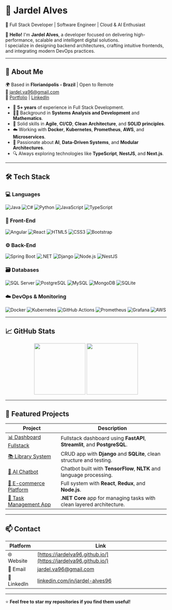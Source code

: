 # 🦅 Jardel Alves

🎯 Full Stack Developer | Software Engineer | Cloud & AI Enthusiast

👋 **Hello!** I'm **Jardel Alves**, a developer focused on delivering high-performance, scalable and intelligent digital solutions.  
I specialize in designing backend architectures, crafting intuitive frontends, and integrating modern DevOps practices.

---

## 🚀 About Me

🌍 Based in **Florianópolis - Brazil** | Open to Remote  
📧 jardel.va96@gmail.com  
🔗 [Portfolio](https://jardelva96.github.io/) | [LinkedIn](https://www.linkedin.com/in/jardel-alves96/)

- 🔧 **5+ years** of experience in Full Stack Development.
- 👨‍🎓 Background in **Systems Analysis and Development** and **Mathematics**.
- 🔁 Solid skills in **Agile**, **CI/CD**, **Clean Architecture**, and **SOLID principles**.
- ☁️ Working with **Docker**, **Kubernetes**, **Prometheus**, **AWS**, and **Microservices**.
- 🤖 Passionate about **AI**, **Data-Driven Systems**, and **Modular Architectures**.
- 🔍 Always exploring technologies like **TypeScript**, **NestJS**, and **Next.js**.

---

## 🛠️ Tech Stack

### 💻 Languages
![Java](https://img.shields.io/badge/Java-ED8B00?style=for-the-badge&logo=java&logoColor=white)
![C#](https://img.shields.io/badge/C%23-239120?style=for-the-badge&logo=c-sharp&logoColor=white)
![Python](https://img.shields.io/badge/Python-3776AB?style=for-the-badge&logo=python&logoColor=white)
![JavaScript](https://img.shields.io/badge/JavaScript-F7DF1E?style=for-the-badge&logo=javascript&logoColor=black)
![TypeScript](https://img.shields.io/badge/TypeScript-3178C6?style=for-the-badge&logo=typescript&logoColor=white)

### 🎨 Front-End
![Angular](https://img.shields.io/badge/Angular-DD0031?style=for-the-badge&logo=angular&logoColor=white)
![React](https://img.shields.io/badge/React-20232A?style=for-the-badge&logo=react&logoColor=61DAFB)
![HTML5](https://img.shields.io/badge/HTML5-E34F26?style=for-the-badge&logo=html5&logoColor=white)
![CSS3](https://img.shields.io/badge/CSS3-1572B6?style=for-the-badge&logo=css3&logoColor=white)
![Bootstrap](https://img.shields.io/badge/Bootstrap-563D7C?style=for-the-badge&logo=bootstrap&logoColor=white)

### ⚙️ Back-End
![Spring Boot](https://img.shields.io/badge/Spring_Boot-6DB33F?style=for-the-badge&logo=springboot&logoColor=white)
![.NET](https://img.shields.io/badge/.NET-512BD4?style=for-the-badge&logo=dotnet&logoColor=white)
![Django](https://img.shields.io/badge/Django-092E20?style=for-the-badge&logo=django&logoColor=white)
![Node.js](https://img.shields.io/badge/Node.js-339933?style=for-the-badge&logo=nodedotjs&logoColor=white)
![NestJS](https://img.shields.io/badge/NestJS-E0234E?style=for-the-badge&logo=nestjs&logoColor=white)

### 🗃️ Databases
![SQL Server](https://img.shields.io/badge/SQL%20Server-CC2927?style=for-the-badge&logo=microsoftsqlserver&logoColor=white)
![PostgreSQL](https://img.shields.io/badge/PostgreSQL-316192?style=for-the-badge&logo=postgresql&logoColor=white)
![MySQL](https://img.shields.io/badge/MySQL-4479A1?style=for-the-badge&logo=mysql&logoColor=white)
![MongoDB](https://img.shields.io/badge/MongoDB-47A248?style=for-the-badge&logo=mongodb&logoColor=white)
![SQLite](https://img.shields.io/badge/SQLite-003B57?style=for-the-badge&logo=sqlite&logoColor=white)

### ☁️ DevOps & Monitoring
![Docker](https://img.shields.io/badge/Docker-2496ED?style=for-the-badge&logo=docker&logoColor=white)
![Kubernetes](https://img.shields.io/badge/Kubernetes-326CE5?style=for-the-badge&logo=kubernetes&logoColor=white)
![GitHub Actions](https://img.shields.io/badge/GitHub_Actions-2088FF?style=for-the-badge&logo=githubactions&logoColor=white)
![Prometheus](https://img.shields.io/badge/Prometheus-E6522C?style=for-the-badge&logo=prometheus&logoColor=white)
![Grafana](https://img.shields.io/badge/Grafana-F46800?style=for-the-badge&logo=grafana&logoColor=white)
![AWS](https://img.shields.io/badge/AWS-232F3E?style=for-the-badge&logo=amazonaws&logoColor=white)

---

## 📈 GitHub Stats

<div align="center">
  <img height="160px" src="https://github-readme-stats.vercel.app/api?username=jardelva96&show_icons=true&theme=tokyonight&count_private=true" />
  <img height="160px" src="https://github-readme-stats.vercel.app/api/top-langs/?username=jardelva96&layout=compact&theme=tokyonight&langs_count=10" />
</div>

---

## 🌱 Featured Projects

| Project | Description |
|--------|-------------|
| [📊 Dashboard Fullstack](https://github.com/jardelva96/dashboard_fullstack) | Fullstack dashboard using **FastAPI**, **Streamlit**, and **PostgreSQL**. |
| [📚 Library System](https://github.com/jardelva96/library-management-system) | CRUD app with **Django** and **SQLite**, clean structure and testing. |
| [🤖 AI Chatbot](https://github.com/jardelva96/ai-chatbot) | Chatbot built with **TensorFlow**, **NLTK** and language processing. |
| [🛒 E-commerce Platform](https://github.com/jardelva96/e-commerce-website) | Full system with **React**, **Redux**, and **Node.js**. |
| [🧾 Task Management App](https://github.com/jardelva96/TaskManagementApp) | **.NET Core** app for managing tasks with clean layered architecture. |

---

## 📫 Contact

| Platform | Link |
|---------|------|
| 🌐 Website | [https://jardelva96.github.io/](https://jardelva96.github.io/) |
| 📧 Email | [jardel.va96@gmail.com](mailto:jardel.va96@gmail.com) |
| 💼 LinkedIn | [linkedin.com/in/jardel-alves96](https://www.linkedin.com/in/jardel-alves96/) |

---

⭐ **Feel free to star my repositories if you find them useful!**
